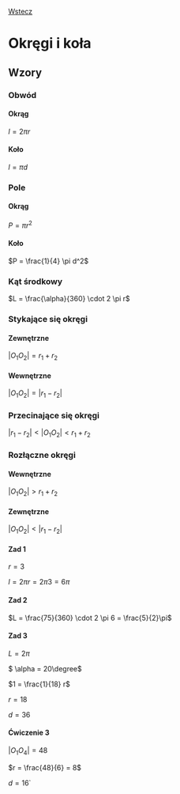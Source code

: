 [Wstecz](../matematyka.md)

# Okręgi i koła

## Wzory

### Obwód

#### Okrąg

$`l = 2 \pi r`$

#### Koło

$`l = \pi d`$

### Pole

#### Okrąg

$`P = \pi r^2`$

#### Koło

$`P = \frac{1}{4} \pi d^2`$

### Kąt środkowy

$`L = \frac{\alpha}{360} \cdot 2 \pi r`$

### Stykające się okręgi

#### Zewnętrzne

$`|O_1O_2| = r_1 + r_2`$

#### Wewnętrzne

$`|O_1O_2| = |r_1 - r_2|`$

### Przecinające się okręgi

$`|r_1-r_2| < |O_1O_2| < r_1 + r_2`$

### Rozłączne okręgi

#### Wewnętrzne

$`|O_1O_2| > r_1 + r_2`$

#### Zewnętrzne

$`|O_1O_2| < |r_1 - r_2|`$

#### Zad 1

$`r = 3`$

$`l = 2 \pi r = 2 \pi 3 = 6 \pi`$

#### Zad 2

$`L = \frac{75}{360} \cdot 2 \pi 6 = \frac{5}{2}\pi`$

#### Zad 3

$`L = 2\pi`$

$` \alpha = 20\degree`$

$`1 = \frac{1}{18} r`$

$`r = 18`$

$`d = 36`$

#### Ćwiczenie 3

$`|O_1O_4| = 48`$

$`r = \frac{48}{6} = 8`$

$`d = 16`$`